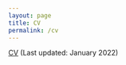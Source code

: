 ```yaml
---
layout: page
title: CV
permalink: /cv
---
```


[CV]({{site.url}}/assets/pdf/cv.pdf) (Last updated: January 2022)
